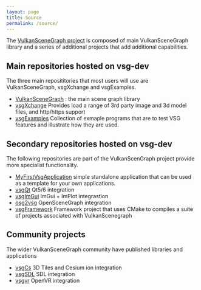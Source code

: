 ```yaml
---
layout: page
title: Source
permalink: /source/
---
```


The [VulkanSceneGraph project](https://github.com/vsg-dev) is composed of main VulkanSceneGraph library and a series of additional projects that add additional capabilities.

## Main repositories hosted on vsg-dev

The three main reposititories that most users will use are VulkanSceneGraph, vsgXchange and vsgExamples.

* [VulkanSceneGraph](https://github.com/vsg-dev/VulkanSceneGraph.git) : the main scene graph library
* [vsgXchange](https://github.com/vsg-dev/vsgXchange.git) Provides load a range of 3rd party image and 3d model files, and http/https support
* [vsgExamples](https://github.com/vsg-dev/vsgExamples.git) Collection of exmaple programs that are to test VSG features and illustrate how they are used.

## Secondary repositories hosted on vsg-dev

The following repositories are part of the VulkanScenGraph project provide more specialist functionality.

* [MyFirstVsgApplication](https://github.com/vsg-dev/MyFirstVsgApplication) simple standalone application that can be used as a template for your own applications.
* [vsgQt](https://github.com/vsg-dev/vsgQt) Qt5/6 integration
* [vsgImGui](https://github.com/vsg-dev/vsgImGui.git) ImGui + ImPlot integrastion
* [osg2vsg](https://github.com/vsg-dev/osg2vsg.git) OpenSceneGraph integration
* [vsgFramework](https://github.com/vsg-dev/vsgFramework.git) Framework project that uses CMake to compiles a suite of projects associated with VulkanScenegraph

## Community projects

The wider VulkanSceneGraph community have published libraries and applications

* [vsgCs](https://github.com/timoore/vsgCs) 3D Tiles and Cesium ion integration
* [vsgSDL](https://github.com/ptrfun/vsgSDL) SDL integration
* [vsgvr](https://github.com/geefr/vsgvr) OpenVR integration
